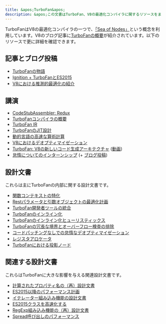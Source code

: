 ```yaml
---
title: &apos;TurboFan&apos;
description: &apos;この文書はTurboFan、V8の最適化コンパイラに関するリソースをまとめています。&apos;
---
```

TurboFanはV8の最適化コンパイラの一つで、[「Sea of Nodes」](https://darksi.de/d.sea-of-nodes/)という概念を利用しています。V8のブログ記事に[TurboFanの概要](/blog/turbofan-jit)が紹介されています。以下のリソースで更に詳細を確認できます。

## 記事とブログ投稿

- [TurboFanの物語](https://benediktmeurer.de/2017/03/01/v8-behind-the-scenes-february-edition)
- [Ignition + TurboFanとES2015](https://benediktmeurer.de/2016/11/25/v8-behind-the-scenes-november-edition)
- [V8における推測的最適化の紹介](https://ponyfoo.com/articles/an-introduction-to-speculative-optimization-in-v8)

## 講演

- [CodeStubAssembler: Redux](https://docs.google.com/presentation/d/1u6bsgRBqyVY3RddMfF1ZaJ1hWmqHZiVMuPRw_iKpHlY)
- [TurboFanコンパイラの概要](https://docs.google.com/presentation/d/1H1lLsbclvzyOF3IUR05ZUaZcqDxo7_-8f4yJoxdMooU/edit)
- [TurboFan IR](https://docs.google.com/presentation/d/1Z9iIHojKDrXvZ27gRX51UxHD-bKf1QcPzSijntpMJBM)
- [TurboFanのJIT設計](https://docs.google.com/presentation/d/1sOEF4MlF7LeO7uq-uThJSulJlTh--wgLeaVibsbb3tc)
- [動的言語の高速な算術計算](https://docs.google.com/a/google.com/presentation/d/1wZVIqJMODGFYggueQySdiA3tUYuHNMcyp_PndgXsO1Y)
- [V8におけるデオプティマイゼーション](https://docs.google.com/presentation/d/1Z6oCocRASCfTqGq1GCo1jbULDGS-w-nzxkbVF7Up0u0)
- [TurboFan: V8の新しいコード生成アーキテクチャ](https://docs.google.com/presentation/d/1_eLlVzcj94_G4r9j9d_Lj5HRKFnq6jgpuPJtnmIBs88) ([動画](https://www.youtube.com/watch?v=M1FBosB5tjM))
- [怠惰についてのインターンシップ](https://docs.google.com/presentation/d/1AVu1wiz6Deyz1MDlhzOWZDRn6g_iFkcqsGce1F23i-M) (+ [ブログ投稿](/blog/lazy-unlinking))

## 設計文書

これらは主にTurboFanの内部に関する設計文書です。

- [関数コンテキストの特化](https://docs.google.com/document/d/1CJbBtqzKmQxM1Mo4xU0ENA7KXqb1YzI6HQU8qESZ9Ic)
- [Restパラメータと引数オブジェクトの最適化計画](https://docs.google.com/document/d/1DvDx3Xursn1ViV5k4rT4KB8HBfBb2GdUy3wzNfJWcKM)
- [TurboFan開発者ツールの統合](https://docs.google.com/document/d/1zl0IA7dbPffvPPkaCmLVPttq4BYIfAe2Qy8sapkYgRE)
- [TurboFanのインライン化](https://docs.google.com/document/d/1l-oZOW3uU4kSAHccaMuUMl_RCwuQC526s0hcNVeAM1E)
- [TurboFanのインライン化ヒューリスティックス](https://docs.google.com/document/d/1VoYBhpDhJC4VlqMXCKvae-8IGuheBGxy32EOgC2LnT8)
- [TurboFanの冗長な境界とオーバーフロー検査の排除](https://docs.google.com/document/d/1R7-BIUnIKFzqki0jR4SfEZb3XmLafa04DLDrqhxgZ9U)
- [コードパッチングなしでの怠惰なデオプティマイゼーション](https://docs.google.com/document/d/1ELgd71B6iBaU6UmZ_lvwxf_OrYYnv0e4nuzZpK05-pg)
- [レジスタアロケータ](https://docs.google.com/document/d/1aeUugkWCF1biPB4tTZ2KT3mmRSDV785yWZhwzlJe5xY)
- [TurboFanにおける投影ノード](https://docs.google.com/document/d/1C9P8T98P1T_r2ymuUFz2jFWLUL7gbb6FnAaRjabuOMY/edit)

## 関連する設計文書

これらはTurboFanに大きな影響を与える関連設計文書です。

- [計算されたプロパティ名の（再）設計文書](https://docs.google.com/document/d/1eH1R6_C3lRrLtXKw0jNqAsqJ3cBecrqqvfRzLpfq7VE)
- [ES2015以降のパフォーマンス計画](https://docs.google.com/document/d/1EA9EbfnydAmmU_lM8R_uEMQ-U_v4l9zulePSBkeYWmY)
- [イテレーター組み込み機能の設計文書](https://docs.google.com/document/d/13z1fvRVpe_oEroplXEEX0a3WK94fhXorHjcOMsDmR-8)
- [ES2015クラスを高速化する](https://docs.google.com/document/d/1iCdbXuGVV8BK750wmP32eF4sCrnZ8y3Qlz0JiaLh9j8)
- [RegExp組み込み機能の（再）設計文書](https://docs.google.com/document/d/1MuqFjsfaRPL2ZqzVoeMRqtcAmcJSwmHljTbRIctVVUk)
- [Spread呼び出しのパフォーマンス](https://docs.google.com/document/d/1DWPizOSKqHhSJ7bdEI0HIVnner84xToEKUYqgXm3g30)
